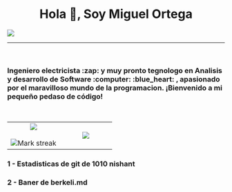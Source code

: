 <h1 align="center">Hola 👋, Soy Miguel Ortega </h1>

<img src="https://github.com/KhadaJhiin/KhadaJhiin/assets/88953367/b7600e7c-3d4c-4df9-93d1-0237a22dc932">

------------------
&emsp;
<h3 align="left">Ingeniero electricista :zap: y muy pronto tegnologo en Analisis y desarrollo de Software :computer: :blue_heart: , apasionado por el maravilloso mundo de la programacion. ¡Bienvenido a mi pequeño pedaso de código!</h3>
&emsp;

<!--- stats & Trophy (start) -->
<p align="center">
  <!--- stats (start) -->
<table align="center">
<tr border="none">
<td width="50%" align="center">
  
  <img  align="center"  src="https://github-readme-stats.vercel.app/api?username=1010nishant&theme=dark&show_icons=true&count_private=true" />
  <br></br>
  <img  title="🔥 Get streak stats for your profile at git.io/streak-stats" alt="Mark streak" src="https://github-readme-streak-stats.herokuapp.com/?user=1010nishant&theme=dark&hide_border=false" /> 
</td>

<td width="50%" align="center">

  <img  align="center"  src="https://github-readme-stats.anuraghazra1.vercel.app/api/top-langs/?username=1010nishant&theme=dark&hide_border=false&no-bg=true&no-frame=true&langs_count=10"/>
  
  </td>
</tr>
</table>



### 1 - Estadisticas de git de 1010 nishant
### 2 - Baner de  berkeli.md
